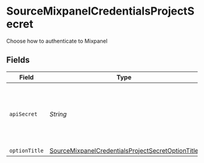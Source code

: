 # SourceMixpanelCredentialsProjectSecret

Choose how to authenticate to Mixpanel


## Fields

| Field                                                                                                                                                                              | Type                                                                                                                                                                               | Required                                                                                                                                                                           | Description                                                                                                                                                                        |
| ---------------------------------------------------------------------------------------------------------------------------------------------------------------------------------- | ---------------------------------------------------------------------------------------------------------------------------------------------------------------------------------- | ---------------------------------------------------------------------------------------------------------------------------------------------------------------------------------- | ---------------------------------------------------------------------------------------------------------------------------------------------------------------------------------- |
| `apiSecret`                                                                                                                                                                        | *String*                                                                                                                                                                           | :heavy_check_mark:                                                                                                                                                                 | Mixpanel project secret. See the <a href="https://developer.mixpanel.com/reference/project-secret#managing-a-projects-secret">docs</a> for more information on how to obtain this. |
| `optionTitle`                                                                                                                                                                      | [SourceMixpanelCredentialsProjectSecretOptionTitle](../../models/shared/SourceMixpanelCredentialsProjectSecretOptionTitle.md)                                                      | :heavy_minus_sign:                                                                                                                                                                 | N/A                                                                                                                                                                                |